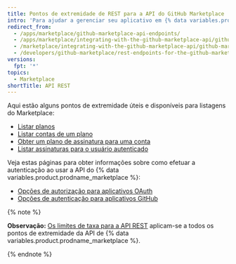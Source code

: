```yaml
---
title: Pontos de extremidade de REST para a API do GitHub Marketplace
intro: 'Para ajudar a gerenciar seu aplicativo em {% data variables.product.prodname_marketplace %}, use esses pontos de extremidade da API de {% data variables.product.prodname_marketplace %}.'
redirect_from:
  - /apps/marketplace/github-marketplace-api-endpoints/
  - /apps/marketplace/integrating-with-the-github-marketplace-api/github-marketplace-rest-api-endpoints/
  - /marketplace/integrating-with-the-github-marketplace-api/github-marketplace-rest-api-endpoints
  - /developers/github-marketplace/rest-endpoints-for-the-github-marketplace-api
versions:
  fpt: '*'
topics:
  - Marketplace
shortTitle: API REST
---
```


Aqui estão alguns pontos de extremidade úteis e disponíveis para listagens do Marketplace:

* [Listar planos](/rest/reference/apps#list-plans)
* [Listar contas de um plano](/rest/reference/apps#list-accounts-for-a-plan)
* [Obter um plano de assinatura para uma conta](/rest/reference/apps#get-a-subscription-plan-for-an-account)
* [Listar assinaturas para o usuário autenticado](/rest/reference/apps#list-subscriptions-for-the-authenticated-user)

Veja estas páginas para obter informações sobre como efetuar a autenticação ao usar a API do {% data variables.product.prodname_marketplace %}:

* [Opções de autorização para aplicativos OAuth](/apps/building-oauth-apps/authorizing-oauth-apps/)
* [Opções de autenticação para aplicativos GitHub](/apps/building-github-apps/authenticating-with-github-apps/)

{% note %}

**Observação:** [Os limites de taxa para a API REST](/rest#rate-limiting) aplicam-se a todos os pontos de extremidade da API de {% data variables.product.prodname_marketplace %}.

{% endnote %}
